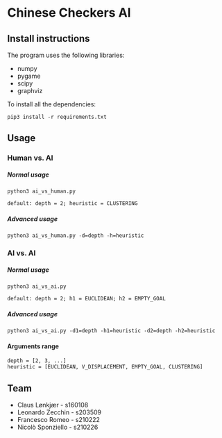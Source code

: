 # Chinese Checkers AI
## Install instructions
The program uses the following libraries:
* numpy
* pygame
* scipy
* graphviz

To install all the dependencies:
```
pip3 install -r requirements.txt
```

## Usage

### Human vs. AI
##### Normal usage
```
python3 ai_vs_human.py

default: depth = 2; heuristic = CLUSTERING
```
##### Advanced usage
```
python3 ai_vs_human.py -d=depth -h=heuristic
```

### AI vs. AI
##### Normal usage
```
python3 ai_vs_ai.py

default: depth = 2; h1 = EUCLIDEAN; h2 = EMPTY_GOAL
```

##### Advanced usage
```
python3 ai_vs_ai.py -d1=depth -h1=heuristic -d2=depth -h2=heuristic
```

#### Arguments range
```
depth = [2, 3, ...]
heuristic = [EUCLIDEAN, V_DISPLACEMENT, EMPTY_GOAL, CLUSTERING]
```

## Team
* Claus Lønkjær - s160108
* Leonardo Zecchin - s203509
* Francesco Romeo - s210222
* Nicolò Sponziello - s210226
